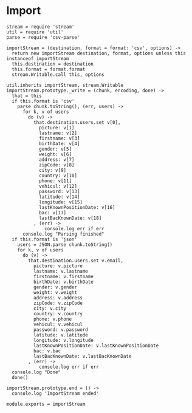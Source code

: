 # Import

    stream = require 'stream'
    util = require 'util'
    parse = require 'csv-parse'

    importStream = (destination, format = format: 'csv', options) ->
      return new importStream destination, format, options unless this instanceof importStream
      this.destination = destination
      this.format = format.format
      stream.Writable.call this, options

    util.inherits importStream, stream.Writable
    importStream.prototype._write = (chunk, encoding, done) ->
      that = this
      if this.format is 'csv'
        parse chunk.toString(), (err, users) ->
          for k, v of users
            do (v) ->
              that.destination.users.set v[0],
                picture: v[1]
                lastname: v[2]
                firstname: v[3]
                birthDate: v[4]
                gender: v[5]
                weight: v[6]
                address: v[7]
                zipCode: v[8]
                city: v[9]
                country: v[10]
                phone: v[11]
                vehicul: v[12]
                password: v[13]
                latitude: v[14]
                longitude: v[15]
                lastKnownPositionDate: v[16]
                bac: v[17]
                lastBacKnownDate: v[18]
              , (err) ->
                  console.log err if err
          console.log "Parsing finished"
      if this.format is 'json'
        users = JSON.parse chunk.toString()
        for k, v of users
          do (v) ->
            that.destination.users.set v.email,
              picture: v.picture
              lastname: v.lastname
              firstname: v.firstname
              birthDate: v.birthDate
              gender: v.gender
              weight: v.weight
              address: v.address
              zipCode: v.zipCode
              city: v.city
              country: v.country
              phone: v.phone
              vehicul: v.vehicul
              password: v.password
              latitude: v.latitude
              longitude: v.longitude
              lastKnownPositionDate: v.lastKnownPositionDate
              bac: v.bac
              lastBacKnownDate: v.lastBacKnownDate
            , (err) ->
                console.log err if err
      console.log "Done"
      done()

    importStream.prototype.end = () ->
      console.log 'ImportStream ended'

    module.exports = importStream

